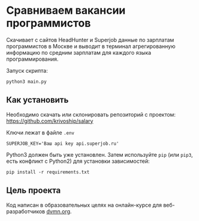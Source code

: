 # Сравниваем вакансии программистов

Скачивает с сайтов HeadHunter и Superjob данные по зарплатам программистов в Москве и выводит в терминал агрегированную информацию по средним зарплатам для каждого языка программирования.

Запуск скрипта:
```
python3 main.py
```


## Как установить

Необходимо скачать или склонировать репозиторий с проектом: https://github.com/krivoship/salary

Ключи лежат в файле `.env`
```
SUPERJOB_KEY='Ваш api key api.superjob.ru'
```
Python3 должен быть уже установлен. 
Затем используйте `pip` (или `pip3`, есть конфликт с Python2) для установки зависимостей:
```
pip install -r requirements.txt
```


## Цель проекта

Код написан в образовательных целях на онлайн-курсе для веб-разработчиков [dvmn.org](https://dvmn.org/).